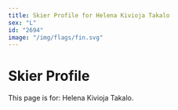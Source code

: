 ```yaml
---
title: Skier Profile for Helena Kivioja Takalo
sex: "L"
id: "2694"
image: "/img/flags/fin.svg" 
---
```


# Skier Profile

This page is for: Helena Kivioja Takalo.
    